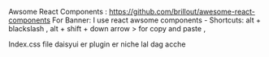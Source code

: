 Awsome React Components : https://github.com/brillout/awesome-react-components
For Banner: I use react awsome components - 
Shortcuts: alt + blackslash , alt + shift + down arrow > for copy and paste , 

Index.css file daisyui er plugin er niche lal dag acche
